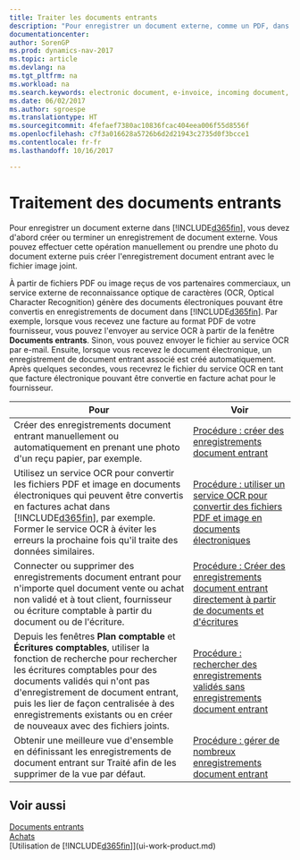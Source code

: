 ```yaml
---
title: Traiter les documents entrants
description: "Pour enregistrer un document externe, comme un PDF, dans Dynamics NAV, vous devez d'abord créer ou terminer un enregistrement de document externe."
documentationcenter: 
author: SorenGP
ms.prod: dynamics-nav-2017
ms.topic: article
ms.devlang: na
ms.tgt_pltfrm: na
ms.workload: na
ms.search.keywords: electronic document, e-invoice, incoming document, OCR, ecommerce, document exchange, import invoice
ms.date: 06/02/2017
ms.author: sgroespe
ms.translationtype: HT
ms.sourcegitcommit: 4fefaef7380ac10836fcac404eea006f55d8556f
ms.openlocfilehash: c7f3a016628a5726b6d2d21943c2735d0f3bcce1
ms.contentlocale: fr-fr
ms.lasthandoff: 10/16/2017

---
```

# <a name="processing-incoming-documents"></a>Traitement des documents entrants
Pour enregistrer un document externe dans [!INCLUDE[d365fin](includes/d365fin_md.md)], vous devez d'abord créer ou terminer un enregistrement de document externe. Vous pouvez effectuer cette opération manuellement ou prendre une photo du document externe puis créer l'enregistrement document entrant avec le fichier image joint.

À partir de fichiers PDF ou image reçus de vos partenaires commerciaux, un service externe de reconnaissance optique de caractères (OCR, Optical Character Recognition) génère des documents électroniques pouvant être convertis en enregistrements de document dans [!INCLUDE[d365fin](includes/d365fin_md.md)]. Par exemple, lorsque vous recevez une facture au format PDF de votre fournisseur, vous pouvez l'envoyer au service OCR à partir de la fenêtre **Documents entrants**. Sinon, vous pouvez envoyer le fichier au service OCR par e-mail. Ensuite, lorsque vous recevez le document électronique, un enregistrement de document entrant associé est créé automatiquement. Après quelques secondes, vous recevrez le fichier du service OCR en tant que facture électronique pouvant être convertie en facture achat pour le fournisseur.

| Pour | Voir |
| --- | --- |
| Créer des enregistrements document entrant manuellement ou automatiquement en prenant une photo d'un reçu papier, par exemple. |[Procédure : créer des enregistrements document entrant](across-how-create-income-document-records.md) |
| Utilisez un service OCR pour convertir les fichiers PDF et image en documents électroniques qui peuvent être convertis en factures achat dans [!INCLUDE[d365fin](includes/d365fin_md.md)], par exemple. Former le service OCR à éviter les erreurs la prochaine fois qu'il traite des données similaires. |[Procédure : utiliser un service OCR pour convertir des fichiers PDF et image en documents électroniques](across-how-use-ocr-pdf-images-files.md) |
| Connecter ou supprimer des enregistrements document entrant pour n'importe quel document vente ou achat non validé et à tout client, fournisseur ou écriture comptable à partir du document ou de l'écriture. |[Procédure : Créer des enregistrements document entrant directement à partir de documents et d'écritures](across-how-connect-disconnect-income-document-records.md) |
| Depuis les fenêtres **Plan comptable** et **Écritures comptables**, utiliser la fonction de recherche pour rechercher les écritures comptables pour des documents validés qui n'ont pas d'enregistrement de document entrant, puis les lier de façon centralisée à des enregistrements existants ou en créer de nouveaux avec des fichiers joints. |[Procédure : rechercher des enregistrements validés sans enregistrements document entrant](across-how-find-posted-documents-without-income-document-records.md) |
| Obtenir une meilleure vue d'ensemble en définissant les enregistrements de document entrant sur Traité afin de les supprimer de la vue par défaut. |[Procédure : gérer de nombreux enregistrements document entrant](across-how-manage-many-income-document-records.md) |

## <a name="see-also"></a>Voir aussi
[Documents entrants](across-income-documents.md)  
[Achats](purchasing-manage-purchasing.md)  
[Utilisation de [!INCLUDE[d365fin](includes/d365fin_md.md)]](ui-work-product.md)

